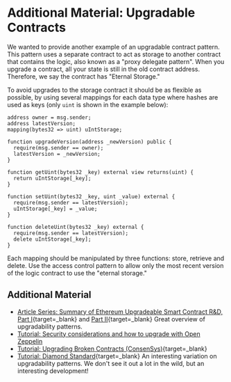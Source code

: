 Additional Material: Upgradable Contracts
=========================================

We wanted to provide another example of an upgradable contract pattern. This pattern uses a separate contract to act as storage to another contract that contains the logic, also known as a "proxy delegate pattern". When you upgrade a contract, all your state is still in the old contract address. Therefore, we say the contract has "Eternal Storage."

To avoid upgrades to the storage contract it should be as flexible as possible, by using several mappings for each data type where hashes are used as keys (only `uint` is shown in the example below):

```
address owner = msg.sender;
address latestVersion;
mapping(bytes32 => uint) uIntStorage;

function upgradeVersion(address _newVersion) public {    
  require(msg.sender == owner);    
  latestVersion = _newVersion;
}

function getUint(bytes32 _key) external view returns(uint) {    
  return uIntStorage[_key];
}

function setUint(bytes32 _key, uint _value) external {    
  require(msg.sender == latestVersion);    
  uIntStorage[_key] = _value;
}

function deleteUint(bytes32 _key) external {    
  require(msg.sender == latestVersion);    
  delete uIntStorage[_key];
}    
```

Each mapping should be manipulated by three functions: store, retrieve and delete. Use the access control pattern to allow only the most recent version of the logic contract to use the "eternal storage."

Additional Material
-------------------

* [Article Series: Summary of Ethereum Upgradeable Smart Contract R&D, Part I](https://blog.indorse.io/ethereum-upgradeable-smart-contract-strategies-456350d0557c){target=_blank} and  [Part II](https://medium.com/coinmonks/summary-of-ethereum-upgradeable-smart-contract-r-d-part-2-2020-db141af915a0){target=_blank} Great overview of upgradability patterns.
* [Tutorial: Security considerations and how to upgrade with Open Zeppelin](https://trufflesuite.com/guides/upgrading-security/)
* [Tutorial: Upgrading Broken Contracts (ConsenSys)](https://ethereum-contract-security-techniques-and-tips.readthedocs.io/en/latest/software_engineering/#upgrading-broken-contracts){target=_blank}
* [Tutorial: Diamond Standard](https://dev.to/mudgen/ethereum-s-maximum-contract-size-limit-is-solved-with-the-diamond-standard-2189){target=_blank} An interesting variation on upgradability patterns. We don't see it out a lot in the wild, but an interesting development!
